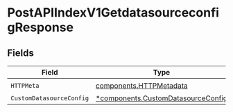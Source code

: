 # PostAPIIndexV1GetdatasourceconfigResponse


## Fields

| Field                                                                                   | Type                                                                                    | Required                                                                                | Description                                                                             |
| --------------------------------------------------------------------------------------- | --------------------------------------------------------------------------------------- | --------------------------------------------------------------------------------------- | --------------------------------------------------------------------------------------- |
| `HTTPMeta`                                                                              | [components.HTTPMetadata](../../models/components/httpmetadata.md)                      | :heavy_check_mark:                                                                      | N/A                                                                                     |
| `CustomDatasourceConfig`                                                                | [*components.CustomDatasourceConfig](../../models/components/customdatasourceconfig.md) | :heavy_minus_sign:                                                                      | OK                                                                                      |